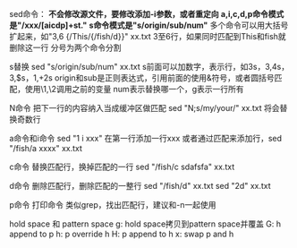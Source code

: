 sed命令：
**不会修改源文件，要修改添加-i参数，或者重定向**
**a,i,c,d,p命令模式是"/xxx/[aicdp]+st."**
**s命令模式是"s/origin/sub/num"**
多个命令可以用大括号扩起来，如"3,6 {/This/{/fish/d}}" xx.txt
3至6行，如果同时匹配到This和fish就删除这一行
分号为两个命令分割

s替换
    sed "s/origin/sub/num" xx.txt
    s前面可以加数字，表示行，如3s，3,4s，3,$s，1,+2s
    origin和sub是正则表达式，引用前面的使用&符号，或者圆括号匹配，使用\1,\2调用之前的变量
    num表示替换哪一个，g表示一行所有

N命令
    把下一行的内容纳入当成缓冲区做匹配
    sed "N;s/my/your/" xx.txt
    将会替换奇数行

a命令和i命令
    sed "1 i xxx" 在第一行添加一行xxx
    或者通过匹配来添加行，sed "/fish/a xxxx" xx.txt

c命令
    替换匹配行，换掉匹配的一行
    sed "/fish/c sdafsfa" xx.txt

d命令
    删除匹配行，删除匹配的一整行
    sed "/fish/d" xx.txt
    sed "2d" xx.txt

p命令
    打印命令
    类似grep，找出匹配行，建议和-n一起使用


hold space 和 pattern space
g: hold space拷贝到pattern space并覆盖
G: h append to p
h: p override h
H: p append to h
x: swap p and h
